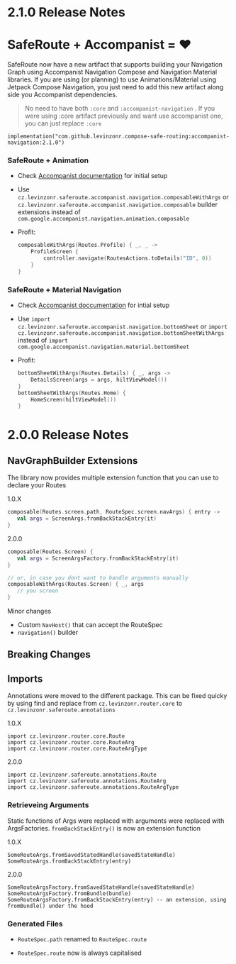 

# 2.1.0 Release Notes

# SafeRoute + Accompanist = :heart:

SafeRoute now have a new artifact that supports building your Navigation Graph using Accompanist Navigation Compose and Navigation Material libraries. If you are using (or planning) to use Animations/Material  using Jetpack Compose Navigation, you just need to add this new artifact along side you Accompanist dependencies.

> No need to have both `:core` and `:accompanist-navigation` . If you were using :core artifact previously and want use accompanist one, you can just replace `:core`

```
implementation("com.github.levinzonr.compose-safe-routing:accompanist-navigation:2.1.0")
```



### SafeRoute + Animation

- Check [Accompanist documentation](https://google.github.io/accompanist/navigation-animation/) for initial setup

- Use `cz.levinzonr.saferoute.accompanist.navigation.composableWithArgs` or `cz.levinzonr.saferoute.accompanist.navigation.composable` builder extensions instead of `com.google.accompanist.navigation.animation.composable`

- Profit:

  ```kotlin
  composableWithArgs(Routes.Profile) { _, _ ->
      ProfileScreen {
          controller.navigate(RoutesActions.toDetails("ID", 0))
      }
  }
  ```



### SafeRoute + Material Navigation

- Check [Accompanist doccumentation](https://google.github.io/accompanist/navigation-material/) for intial setup

- Use `import cz.levinzonr.saferoute.accompanist.navigation.bottomSheet` or `import cz.levinzonr.saferoute.accompanist.navigation.bottomSheetWithArgs` instead of `import com.google.accompanist.navigation.material.bottomSheet` 

- Profit: 

  ```Kotlin
  bottomSheetWithArgs(Routes.Details) { _, args ->
      DetailsScreen(args = args, hiltViewModel())
  }
  bottomSheetWithArgs(Routes.Home) {
      HomeScreen(hiltViewModel())
  }
  ```

# 2.0.0 Release Notes

## NavGraphBuilder Extensions

The library now provides multiple extension function that you can use to declare your Routes

1.0.X

```kotlin
composable(Routes.screen.path, RouteSpec.screen.navArgs) { entry ->
   val args = ScreenArgs.fromBackStackEntry(it)
}
```

2.0.0

```kotlin
composable(Routes.Screen) {
   val args = ScreenArgsFactory.fromBackStackEntry(it)
}

// or, in case you dont want to handle arguments manually
composableWithArgs(Routes.Screen) { _, args
   // you screen             
}
```


Minor changes

- Custom `NavHost()`  that can accept the RouteSpec
- `navigation()` builder

## Breaking Changes

## Imports 

Annotations were moved to the different package. This can be fixed quicky by using find and replace  from `cz.levinzonr.router.core`  to `cz.levinzonr.saferoute.annotations`

1.0.X

```
import cz.levinzonr.router.core.Route
import cz.levinzonr.router.core.RouteArg
import cz.levinzonr.router.core.RouteArgType
```



2.0.0

```
import cz.levinzonr.saferoute.annotations.Route
import cz.levinzonr.saferoute.annotations.RouteArg
import cz.levinzonr.saferoute.annotations.RouteArgType
```



### Retrieveing Arguments

Static functions of Args were replaced with arguments were replaced with ArgsFactories. `fromBackStackEntry()` is now an extension function

1.0.X

```
SomeRouteArgs.fromSavedStatedHandle(savedStateHandle)
SomeRouteArgs.fromBackStackEntry(entry)
```

2.0.0

```
SomeRouteArgsFactory.fromSavedStateHandle(savedStateHandle)
SomeRouteArgsFactory.fromBundle(bundle)
SomeRouteArgsFactory.fromBackStackEntry(entry) -- an extension, using fromBundle() under the hood
```





### Generated Files

- `RouteSpec.path` renamed to `RouteSpec.route`

- `RouteSpec.route` now is always capitalised